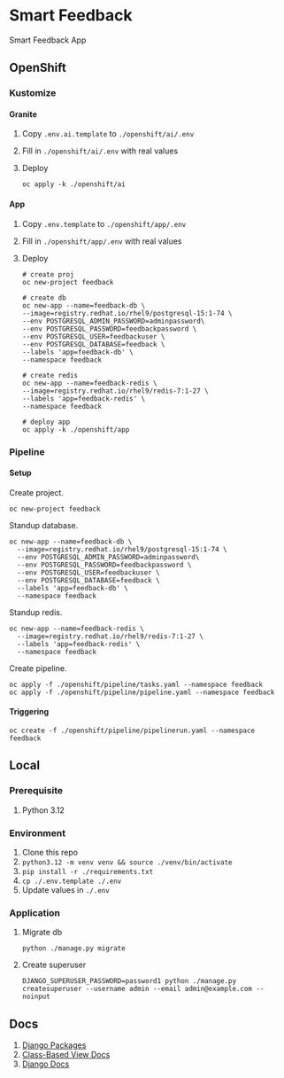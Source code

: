 # Smart Feedback

Smart Feedback App

## OpenShift

### Kustomize

#### Granite

1. Copy `.env.ai.template` to `./openshift/ai/.env`
2. Fill in `./openshift/ai/.env` with real values
3. Deploy

    ```shell
    oc apply -k ./openshift/ai
    ```

#### App

1. Copy `.env.template` to `./openshift/app/.env`
2. Fill in `./openshift/app/.env` with real values
3. Deploy

    ```shell
    # create proj
    oc new-project feedback

    # create db
    oc new-app --name=feedback-db \
    --image=registry.redhat.io/rhel9/postgresql-15:1-74 \
    --env POSTGRESQL_ADMIN_PASSWORD=adminpassword\
    --env POSTGRESQL_PASSWORD=feedbackpassword \
    --env POSTGRESQL_USER=feedbackuser \
    --env POSTGRESQL_DATABASE=feedback \
    --labels 'app=feedback-db' \
    --namespace feedback

    # create redis
    oc new-app --name=feedback-redis \
    --image=registry.redhat.io/rhel9/redis-7:1-27 \
    --labels 'app=feedback-redis' \
    --namespace feedback

    # deploy app
    oc apply -k ./openshift/app
    ```

### Pipeline

#### Setup

Create project.

```shell
oc new-project feedback
```

Standup database.

```shell
oc new-app --name=feedback-db \
  --image=registry.redhat.io/rhel9/postgresql-15:1-74 \
  --env POSTGRESQL_ADMIN_PASSWORD=adminpassword\
  --env POSTGRESQL_PASSWORD=feedbackpassword \
  --env POSTGRESQL_USER=feedbackuser \
  --env POSTGRESQL_DATABASE=feedback \
  --labels 'app=feedback-db' \
  --namespace feedback
```

Standup redis.

```shell
oc new-app --name=feedback-redis \
  --image=registry.redhat.io/rhel9/redis-7:1-27 \
  --labels 'app=feedback-redis' \
  --namespace feedback
```

Create pipeline.

```shell
oc apply -f ./openshift/pipeline/tasks.yaml --namespace feedback
oc apply -f ./openshift/pipeline/pipeline.yaml --namespace feedback
```

#### Triggering

```shell
oc create -f ./openshift/pipeline/pipelinerun.yaml --namespace feedback
```

## Local

### Prerequisite

1. Python 3.12

### Environment

1. Clone this repo
2. `python3.12 -m venv venv && source ./venv/bin/activate`
3. `pip install -r ./requirements.txt`
4. `cp ./.env.template ./.env`
5. Update values in `./.env`

### Application

1. Migrate db

    ```shell
    python ./manage.py migrate
    ```

2. Create superuser

    ```shell
    DJANGO_SUPERUSER_PASSWORD=password1 python ./manage.py createsuperuser --username admin --email admin@example.com --noinput
    ```

## Docs

1. [Django Packages](https://djangopackages.org)
2. [Class-Based View Docs](https://ccbv.co.uk/)
3. [Django Docs](https://docs.djangoproject.com/en/5.0/)
